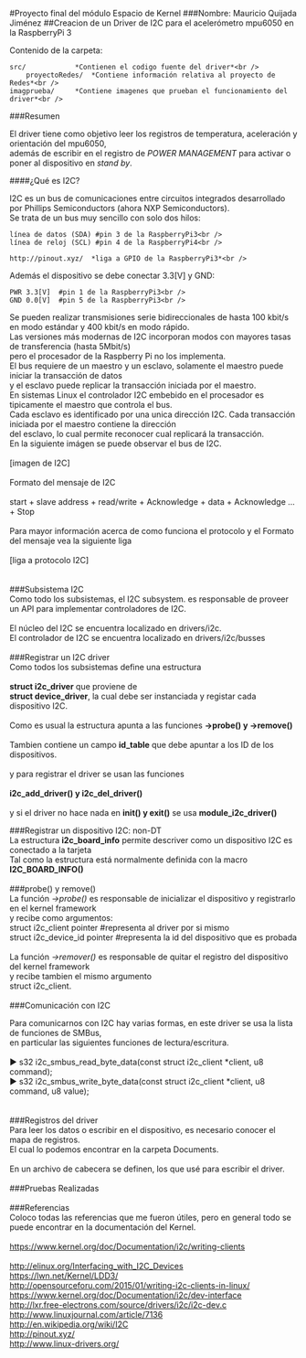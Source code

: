 #Proyecto final del módulo Espacio de Kernel
###Nombre: Mauricio Quijada Jiménez
##Creacion de un Driver de I2C para el acelerómetro mpu6050 en la RaspberryPi 3

Contenido de la carpeta:<br />

	src/ 			*Contienen el codigo fuente del driver*<br />
        proyectoRedes/ 	*Contiene información relativa al proyecto de Redes*<br />
	imagprueba/ 	*Contiene imagenes que prueban el funcionamiento del driver*<br />

###Resumen

El driver tiene como objetivo leer los registros de temperatura, aceleración y orientación del mpu6050, <br />
además de escribir en el registro de *POWER MANAGEMENT* para activar o poner al dispositivo en *stand by*.<br />

####¿Qué es I2C?

I2C es un bus de comunicaciones entre circuitos integrados desarrollado por Phillips Semiconductors (ahora NXP Semiconductors). <br />
Se trata de un bus muy sencillo con solo dos hilos:<br />

    línea de datos (SDA) #pin 3 de la RaspberryPi3<br />
    línea de reloj (SCL) #pin 4 de la RaspberryPi4<br />

    http://pinout.xyz/  *liga a GPIO de la RaspberryPi3*<br />

   Además el dispositivo se debe conectar 3.3[V] y GND:<br />

    PWR 3.3[V]	#pin 1 de la RaspberryPi3<br />
    GND 0.0[V]	#pin 5 de la RaspberryPi3<br />

Se pueden realizar transmisiones serie bidireccionales de hasta 100 kbit/s en modo estándar y 400 kbit/s en modo rápido.<br />
Las versiones más modernas de I2C incorporan modos con mayores tasas de transferencia (hasta 5Mbit/s)<br />
pero el procesador de la Raspberry Pi no los implementa.<br />
El bus requiere de un maestro y un esclavo, solamente el maestro puede iniciar la transacción de datos <br />
y el esclavo puede replicar la transacción  iniciada por el maestro.<br />
En sistemas Linux el controlador I2C embebido en el procesador es tipicamente el maestro que controla el bus.<br />
Cada esclavo es identificado por una unica dirección I2C. Cada transacción iniciada por el maestro contiene la dirección<br />
del esclavo, lo cual permite reconocer cual replicará la transacción.<br />
En la siguiente imágen se puede observar el bus de I2C.<br />
<br />
[imagen de I2C]<br />
<br />
Formato del mensaje de I2C<br />
<br />
start + slave address + read/write + Acknowledge + data + Acknowledge ... + Stop<br />
<br />
Para mayor información acerca de como funciona el protocolo y el Formato del mensaje vea la siguiente liga<br />
<br />
[liga a protocolo I2C]<br />
<br />
<br />
###Subsistema I2C
<br />
Como todo los subsistemas, el I2C subsystem. es responsable de proveer un API para implementar controladores de I2C.<br />
<br />
El núcleo del I2C se encuentra localizado en drivers/i2c.<br />
El controlador de I2C se encuentra localizado en drivers/i2c/busses<br />
<br />
###Registrar un I2C driver
<br />
Como todos los subsistemas define una estructura<br />
<br />
**struct i2c_driver** que proviene de<br />
**struct device_driver**, la cual debe ser instanciada y registar cada dispositivo I2C. <br />
<br />
Como es usual la estructura apunta a  las funciones **->probe() y ->remove()**<br />
<br />
Tambien contiene un campo **id_table** que debe apuntar  a los ID de los dispositivos.<br />
<br />
y para registrar el driver se usan las funciones<br />
<br />
**i2c_add_driver() y i2c_del_driver()**<br />
<br />
y si el driver no hace nada en **init() y exit()** se usa **module_i2c_driver()**<br />


###Registrar un dispositivo I2C: non-DT
<br />
La estructura **i2c_board_info** permite descriver como un dispositivo I2C es conectado a la tarjeta<br />
Tal como la estructura está normalmente definida con la macro<br />
**I2C_BOARD_INFO()**<br />
<br />
###probe() y remove()
<br />
La función *->probe()* es responsable de inicializar el dispositivo y registrarlo en el kernel framework<br />
y recibe como argumentos:<br />
		struct i2c_client pointer    #representa al driver por si mismo<br />
		struct i2c_device_id pointer #representa la id del dispositivo que es probada<br />
<br />
La función *->remover()* es responsable de quitar el registro del dispositivo del kernel framework<br />
y recibe tambien el mismo argumento<br />
		struct i2c_client.<br />
<br />
###Comunicación con I2C

Para comunicarnos con I2C hay varias formas, en este driver se usa la lista de funciones de SMBus,<br />
en particular las siguientes funciones de lectura/escritura.<br />
<br />
▶ s32 i2c_smbus_read_byte_data(const struct i2c_client *client, u8 command);<br />
▶ s32 i2c_smbus_write_byte_data(const struct i2c_client *client, u8 command, u8 value);<br />
<br />
<br />
###Registros del driver
<br />
Para leer los datos o escribir en el dispositivo, es necesario conocer el mapa de registros.<br />
El cual lo podemos encontrar en la carpeta Documents.<br />
<br />
En un archivo de cabecera se definen, los que usé para escribir el driver.<br />
<br />
###Pruebas Realizadas
<br />
<br />
###Referencias
<br />
Coloco todas las referencias que me fueron útiles, pero en general todo se puede encontrar en la documentación del Kernel.<br />
<br />
https://www.kernel.org/doc/Documentation/i2c/writing-clients<br />
<br />
http://elinux.org/Interfacing_with_I2C_Devices<br />
https://lwn.net/Kernel/LDD3/<br />
http://opensourceforu.com/2015/01/writing-i2c-clients-in-linux/<br />
https://www.kernel.org/doc/Documentation/i2c/dev-interface<br />
http://lxr.free-electrons.com/source/drivers/i2c/i2c-dev.c<br />
http://www.linuxjournal.com/article/7136<br />
http://en.wikipedia.org/wiki/I2C<br />
http://pinout.xyz/<br />
http://www.linux-drivers.org/<br />


